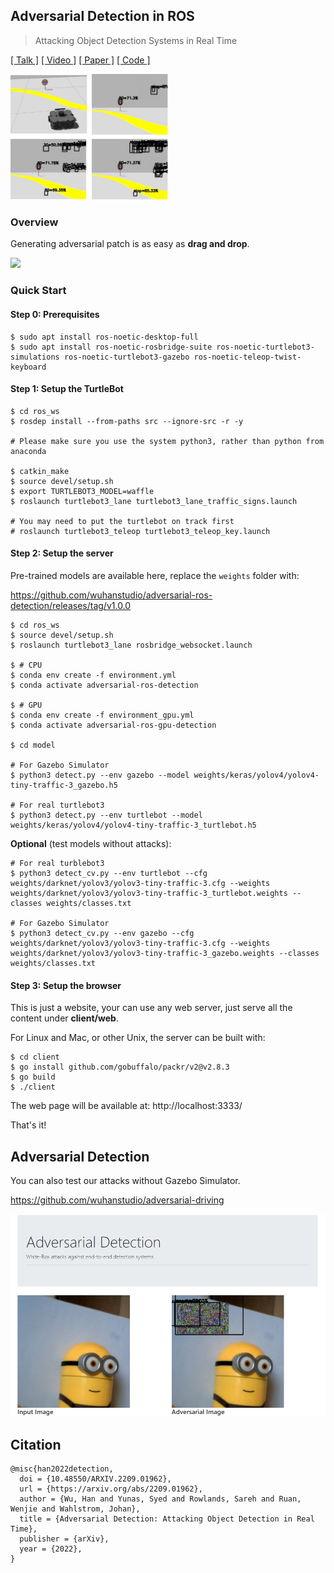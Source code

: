 ## Adversarial Detection in ROS

> Attacking Object Detection Systems in Real Time

[[ Talk ]](https://detection.wuhanstudio.uk) [[ Video ]]() [[ Paper ]](https://arxiv.org/abs/2209.01962) [[ Code ]](https://github.com/wuhanstudio/adversarial-ros-detection)

<img src="doc/demo.jpg" width="50%">

<!-- ![](doc/attack.jpg) -->

### Overview

Generating adversarial patch is as easy as **drag and drop**.

![](doc/adversarial-ros-detection.gif)

### Quick Start

#### Step 0: Prerequisites

```
$ sudo apt install ros-noetic-desktop-full
$ sudo apt install ros-noetic-rosbridge-suite ros-noetic-turtlebot3-simulations ros-noetic-turtlebot3-gazebo ros-noetic-teleop-twist-keyboard
```

#### Step 1: Setup the TurtleBot

```
$ cd ros_ws
$ rosdep install --from-paths src --ignore-src -r -y

# Please make sure you use the system python3, rather than python from anaconda

$ catkin_make
$ source devel/setup.sh
$ export TURTLEBOT3_MODEL=waffle
$ roslaunch turtlebot3_lane turtlebot3_lane_traffic_signs.launch

# You may need to put the turtlebot on track first
# roslaunch turtlebot3_teleop turtlebot3_teleop_key.launch
```

#### Step 2: Setup the server

Pre-trained models are available here, replace the `weights` folder with: 

https://github.com/wuhanstudio/adversarial-ros-detection/releases/tag/v1.0.0

```
$ cd ros_ws
$ source devel/setup.sh
$ roslaunch turtlebot3_lane rosbridge_websocket.launch

$ # CPU
$ conda env create -f environment.yml
$ conda activate adversarial-ros-detection

$ # GPU
$ conda env create -f environment_gpu.yml
$ conda activate adversarial-ros-gpu-detection

$ cd model

# For Gazebo Simulator
$ python3 detect.py --env gazebo --model weights/keras/yolov4/yolov4-tiny-traffic-3_gazebo.h5

# For real turtlebot3
$ python3 detect.py --env turtlebot --model weights/keras/yolov4/yolov4-tiny-traffic-3_turtlebot.h5
```

**Optional** (test models without attacks):

```
# For real turblebot3
$ python3 detect_cv.py --env turtlebot --cfg weights/darknet/yolov3/yolov3-tiny-traffic-3.cfg --weights weights/darknet/yolov3/yolov3-tiny-traffic-3_turtlebot.weights --classes weights/classes.txt

# For Gazebo Simulator
$ python3 detect_cv.py --env gazebo --cfg weights/darknet/yolov3/yolov3-tiny-traffic-3.cfg --weights weights/darknet/yolov3/yolov3-tiny-traffic-3_gazebo.weights --classes weights/classes.txt
```

#### Step 3: Setup the browser

This is just a website, your can use any web server, just serve all the content under **client/web**.

For Linux and Mac, or other Unix, the server can be built with:

```
$ cd client
$ go install github.com/gobuffalo/packr/v2@v2.8.3
$ go build
$ ./client
```

The web page will be available at: http://localhost:3333/

That's it!

<!-- ![](doc/adversarial-ros-detection.png) -->


## Adversarial Detection

You can also test our attacks without Gazebo Simulator.

https://github.com/wuhanstudio/adversarial-driving

[![](https://github.com/wuhanstudio/adversarial-detection/blob/master/doc/attack.png?raw=true)](https://github.com/wuhanstudio/adversarial-detection)


## Citation

```
@misc{han2022detection,
  doi = {10.48550/ARXIV.2209.01962},
  url = {https://arxiv.org/abs/2209.01962},
  author = {Wu, Han and Yunas, Syed and Rowlands, Sareh and Ruan, Wenjie and Wahlstrom, Johan}, 
  title = {Adversarial Detection: Attacking Object Detection in Real Time},
  publisher = {arXiv},
  year = {2022},
}
```
